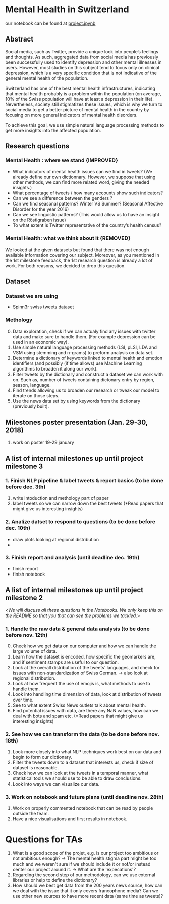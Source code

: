# Mental Health in Switzerland
 our notebook can be found at [project.ipynb](project.ipynb)


## Abstract
Social media, such as Twitter, provide a unique look into people’s feelings and thoughts. As such, aggregated data from social media has previously been successfully used to identify depression and other mental illnesses in users. However, most studies on this subject tend to focus only on clinical depression, which is a very specific condition that is not indicative of the general mental health of the population.

Switzerland has one of the best mental health infrastructures, indicating that mental health probably is a problem within the population (on average, 10% of the Swiss population will have at least a depression in their life). Nevertheless, society still stigmatizes these issues, which is why we turn to social media to get a better picture of mental health in the country by focusing on more general indicators of mental health disorders.

To achieve this goal, we use simple natural language processing methods to get more insights into the affected population.

## Research questions

### Mental Health : where we stand {IMPROVED}
- What indicators of mental health issues can we find in tweets? (We already define our own dictionnary. However, we suppose that using other methods, we can find more related word, giving the needed insights.)
- What percentage of tweets / how many accounts show such indicators?
- Can we see a difference between the genders ?
- Can we find seasonal patterns? Winter VS Summer? (Seasonal Affective Disorder for the year 2016)
- Can we see linguistic patterns? (This would allow us to have an insight on the Röstigraben issue)
- To what extent is Twitter representative of the country’s health census?

### Mental Health: what we think about it {REMOVED}
We looked at the given datasets but found that there was not enough available information covering our subject. Moreover, as you mentioned in the 1st milestone feedback, the 1st research question is already a lot of work. For both reasons, we decided to drop this question.

## Dataset

### Dataset we are using
- Spinn3r swiss tweets dataset

### Methology
0. Data exploration, check if we can actualy find any issues with twitter data and make sure to handle them. (For example depression can be used in an economic way).
1. Use simple natural language processing methods (LSI, pLSI, LDA and VSM using stemming and n-grams) to preform analysis on data set.
2. Determine a dictionary of keywords linked to mental health and emotion identifiers (and possibly (if time allows) use Machine Learning algorithms to broaden it along our work).
3. Filter tweets by the dictionary and construct a dataset we can work with on. Such as, number of tweets containing dictonary entry by region, season, language.
4. Find trends allowing us to broaden our research or tweak our model to iterate on those steps.
5. Use the news data set by using keywords from the dictionary (previously built).

## Milestones poster presentation (Jan. 29-30, 2018)

1. work on poster 19-29 january

## A list of internal milestones up until project milestone 3

### 1. Finish NLP pipeline & label tweets & report basics (to be done before dec. 3th)
1. write intoduction and methology part of paper
2. label tweets so we can narrow down the best tweets
(*Read papers that might give us interesting insights)

### 2. Analize datset to respond to questions (to be done before dec. 10th)
- draw plots looking at regional distribution
- 

### 3. Finish report and analysis (until deadline dec. 19th)
- finish report
- finish notebook

## A list of internal milestones up until project milestone 2
<_We will discuss all these questions in the Notebooks. We only keep this on the README so that you that can see the problems we tackled._>

### 1. Handle the raw data & general data analysis (to be done before nov. 12th)
0. Check how we get data on our computer and how we can handle the large volume of data.
1. Learn how the dataset is encoded, how specific the geomarkers are, and if sentiment stamps are useful to our question.
2. Look at the overall distribution of the tweets' languages, and check for issues with non-standardization of Swiss German.
    -> also look at regional distribution.
3. Look at how frequent the use of emojis is, what methods to use to handle them.
4. Look into handling time dimension of data, look at distribution of tweets over time.
5. See to what extent Swiss News outlets talk about mental health.
6. Find potential issues with data, are there any NaN values, how can we deal with bots and spam etc.
(*Read papers that might give us interesting insights)

### 2. See how we can transform the data (to be done before nov. 18th)
1. Look more closely into what NLP techniques work best on our data and begin to form our dictionary.
2. Filter the tweets down to a dataset that interests us, check if size of dataset is reasonable.
3. Check how we can look at the tweets in a temporal manner, what statistical tools we should use to be able to draw conclusions.
4. Look into ways we can visualize our data.

### 3. Work on notebook and future plans (until deadline nov. 28th)

1. Work on properly commented notebook that can be read by people outside the team.
2. Have a nice visualisations and first results in notebook.

# Questions for TAs
1. What is a good scope of the projet, e.g. is our project too ambitious or not ambitious enough?
-> The mental health stigma part might be too much and we weren't sure if we should include it or not/or instead center our project around it.
-> What are the 'expecations'?
2. Regarding the second step of our methodology, can we use external libraries or help to define the dictionary?
3. How should we best get data from the 200 years news source, how can we deal with the issue that it only covers francophone media? Can we use other new sources to have more recent data (same time as tweets)?



